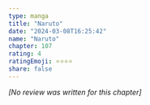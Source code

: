 ```yaml
---
type: manga
title: "Naruto"
date: "2024-03-08T16:25:42"
name: "Naruto"
chapter: 107
rating: 4
ratingEmoji: ⭐️⭐️⭐️⭐️
share: false
---
```


_[No review was written for this chapter]_

